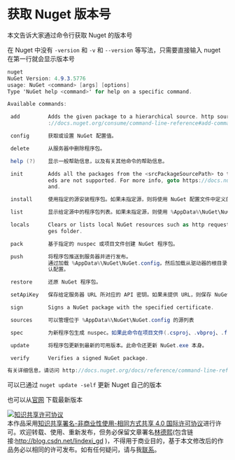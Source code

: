 # 获取 Nuget 版本号

本文告诉大家通过命令行获取 Nuget 的版本号

<!--more-->
<!-- CreateTime:2019/3/1 9:27:06 -->

<!-- 标签：nuget -->

在 Nuget 中没有 `-version` 和 `-v` 和 `--version` 等写法，只需要直接输入 nuget 在第一行就会显示版本号

```csharp
nuget
NuGet Version: 4.9.3.5776
usage: NuGet <command> [args] [options]
Type 'NuGet help <command>' for help on a specific command.

Available commands:

 add         Adds the given package to a hierarchical source. http sources are not supported. For more info, goto https
             ://docs.nuget.org/consume/command-line-reference#add-command.

 config      获取或设置 NuGet 配置值。

 delete      从服务器中删除程序包。

 help (?)    显示一般帮助信息，以及有关其他命令的帮助信息。

 init        Adds all the packages from the <srcPackageSourcePath> to the hierarchical <destPackageSourcePath>. http fe
             eds are not supported. For more info, goto https://docs.nuget.org/consume/command-line-reference#init-comm
             and.

 install     使用指定的源安装程序包。如果未指定源，则将使用 NuGet 配置文件中定义的所有源。如果配置文件未指定源，则使用默认的 NuGet 源。

 list        显示给定源中的程序包列表。如果未指定源，则使用 %AppData%\NuGet\NuGet.config 中定义的所有源。如果 NuGet.config 未指定源，则使用默认 NuGet 源。

 locals      Clears or lists local NuGet resources such as http requests cache, temp cache or machine-wide global packa
             ges folder.

 pack        基于指定的 nuspec 或项目文件创建 NuGet 程序包。

 push        将程序包推送到服务器并进行发布。
             通过加载 %AppData%\NuGet\NuGet.config，然后加载从驱动器的根目录开始到当前目录为止的任何 nuget.config 或 .nuget\nuget.config 来获取 NuGet 的默
             认配置。

 restore     还原 NuGet 程序包。

 setApiKey   保存给定服务器 URL 所对应的 API 密钥。如果未提供 URL，则保存 NuGet 库的 API 密钥。

 sign        Signs a NuGet package with the specified certificate.

 sources     可以管理位于 %AppData%\NuGet\NuGet.config 的源列表

 spec        为新程序包生成 nuspec。如果此命令在项目文件(.csproj、.vbproj、.fsproj)所在的文件夹中运行，则它将创建已标记 化的 nuspec 文件。

 update      将程序包更新到最新的可用版本。此命令还更新 NuGet.exe 本身。

 verify      Verifies a signed NuGet package.

有关详细信息，请访问 http://docs.nuget.org/docs/reference/command-line-reference
```

可以已通过 `nuget update -self` 更新 Nuget 自己的版本

也可以从[官网](https://www.nuget.org/downloads) 下载最新版本

<a rel="license" href="http://creativecommons.org/licenses/by-nc-sa/4.0/"><img alt="知识共享许可协议" style="border-width:0" src="https://licensebuttons.net/l/by-nc-sa/4.0/88x31.png" /></a><br />本作品采用<a rel="license" href="http://creativecommons.org/licenses/by-nc-sa/4.0/">知识共享署名-非商业性使用-相同方式共享 4.0 国际许可协议</a>进行许可。欢迎转载、使用、重新发布，但务必保留文章署名[林德熙](http://blog.csdn.net/lindexi_gd)(包含链接:http://blog.csdn.net/lindexi_gd )，不得用于商业目的，基于本文修改后的作品务必以相同的许可发布。如有任何疑问，请与我[联系](mailto:lindexi_gd@163.com)。 
